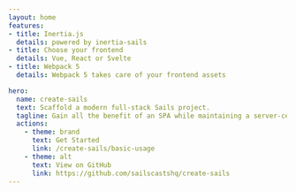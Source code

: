 ```yaml
---
layout: home
features:
- title: Inertia.js
  details: powered by inertia-sails
- title: Choose your frontend
  details: Vue, React or Svelte
- title: Webpack 5
  details: Webpack 5 takes care of your frontend assets

hero:
  name: create-sails
  text: Scaffold a modern full-stack Sails project.
  tagline: Gain all the benefit of an SPA while maintaining a server-centric development
  actions:
    - theme: brand
      text: Get Started
      link: /create-sails/basic-usage
    - theme: alt
      text: View on GitHub
      link: https://github.com/sailscastshq/create-sails
---
```

